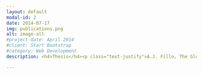 ```yaml
---
layout: default
modal-id: 2
date: 2014-07-17
img: publications.png
alt: image-alt
#project-date: April 2014
#client: Start Bootstrap
#category: Web Development
description: <h4>Thesis</h4><p class="text-justify">A.J. Fillo, The Global Consumption Speeds of Premixed Large-Hydrocarbon Fuel/Air Turbulent Bunsen Flames, Master of Science Thesis, Oregon State University Scholars Archive, 2016, URL <a href="http://hdl.handle.net/1957/60072">http://hdl.handle.net/1957/60072</a>.</p><h4>Journal Publications</h4><p class="text-justify">J.M. Bonebrake, N. Schorn, A.J. Fillo, D.L. Blunck, AIAA, Sci. Tech. (2017)</p><p class="text-justify">In Progress</p><h4>Conference Papers</h4><p class="text-justify">A.J. Fillo, J. Schulp, G. Blanquart, K.E. Niemeyer, <em>Assessing the importance of multicomponent transport properties using direct numerical simulation of premixed turbulent flames</em>, 10th U.S. National Combustion Meeting, Combust. Inst. 2017, (Paper and Presentation).</p><p class="text-justify">A.J. Fillo, J.M. Bonebrake, D.L. Blunck, <em>Impact of fuel chemistry and stretch rate on the global consumption speed of large hydrocarbon fuel/air flames</em>, 10th U.S. National Combustion Meeting, Combust. Inst. 2017, (Paper and Presentation).</p><p class="text-justify">A.J. Fillo, D.L. Blunck, <em>Effects of fuel chemistry and turbulence intensity on turbulent consumption speed for large hydrocarbon fuels</em>, West. States Sect. Combust. Inst., 2015, (Paper and Presentation).</p><p class="text-justify">J.M. Bonebrake, A.J. Fillo, D.L. Blunck, <em>Effect of Turbulent Fluctuations on Radiation Emissions from a Premixed Flame</em>, West. States Sect. Combust. Inst. 2015, (Paper and Presentation).</p><h4>Presentations</h4><p class="text-justify">A.J. Fillo, K.E. Niemeyer, <em>Impact of chemical kinetic model reduction on premixed multi-dimensional flame characteristics</em>, SIAM Numerical Combustion Meeting, SIAM, 2017, (Oral Presentation).</p><h4>Posters</h4><p class="text-justify">A.J. Fillo, J.M. Bonebrake, D.L. Blunck, <em>Impact of fuel chemistry and stretch rate on the global consumption speed of large hydrocarbon fuel/air flames</em>, OSU COE Graduate Research Showcase, 2017.</p><p class="text-justify">A.J. Fillo, J.M. Bonebrake, D.L. Blunck, <em>Sensitivity of jet fuel global consumption speeds to fuel chemistry and turbulence intensity</em>, Int. Combustion Symposium, WIPP, 2016.</p>

---
```


